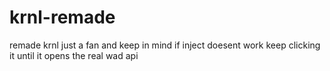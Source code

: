 # krnl-remade
remade krnl just a fan
and keep in mind if inject doesent work keep clicking it until it opens the real wad api
